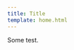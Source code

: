```yaml
---
title: Title
template: home.html
---
```


Some test.

<!-- # OWID's data workflow
Welcome to the public data pipeline for [Our World in Data](https://ourworldindata.org). This project powers the charts and data explorers on our site, as well as our public APIs.

Choose the material that most interests you:

:octicons-terminal-16: I want to **set up the working environment** on my local machine<br>
[Read more :octicons-arrow-right-24:](getting-started/index.md)

:material-school: I want to **learn more about the pipeline** and how it operates<br>
[Read more :octicons-arrow-right-24:](architecture/index.md)

:material-download: I want to **access a public dataset** using an **API**<br>
[Read more :octicons-arrow-right-24:](api/)

:material-upload: I am an **OWID staff** member, and want to **work with the ETL**<br>
[Read more :octicons-arrow-right-24:](guides/index.md)

:material-open-source-initiative: I am a member of the public, and want to **contribute**<br>
[Read more :octicons-arrow-right-24:](contributing/index.md)


Thanks for your interest in our work :material-heart:

!!! warning "Please [report any issue](https://github.com/owid/etl/issues/new?assignees=&labels=&template=docs-issue---.md) that you may find so we can keep improving our docs."


<div class="grid cards" markdown>

- :fontawesome-brands-html5: __HTML__ for [content and structure](guides/index.md)
- :fontawesome-brands-js: __JavaScript__ for interactivity
- :fontawesome-brands-css3: __CSS__ for text running out of boxes
- :fontawesome-brands-internet-explorer: __Internet Explorer__ ... huh?

</div> -->
